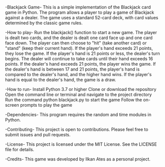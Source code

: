 -Blackjack Game-
This is a simple implementation of the Blackjack card game in Python. The program allows a player to play a game of Blackjack against a dealer. The game uses a standard 52-card deck, with card values determined by the classic game rules.

-How to play-
Run the blackjack() function to start a new game.
The player is dealt two cards, and the dealer is dealt one card face up and one card face down.
The player can then choose to "hit" (take another card) or "stand" (keep their current hand).
If the player's hand exceeds 21 points, they lose the game.
If the player's hand is 21 points or less, the dealer's turn begins.
The dealer will continue to take cards until their hand exceeds 16 points.
If the dealer's hand exceeds 21 points, the player wins the game.
If the dealer's hand is between 17 and 21 points, the player's hand is compared to the dealer's hand, and the higher hand wins.
If the player's hand is equal to the dealer's hand, the game is a draw.

-How to run-
Install Python 3.7 or higher
Clone or download the repository
Open the command line or terminal and navigate to the project directory
Run the command python blackjack.py to start the game
Follow the on-screen prompts to play the game

-Dependencies-
This program requires the random and time modules in Python.

-Contributing-
This project is open to contributions. Please feel free to submit issues and pull requests.

-License-
This project is licensed under the MIT License. See the LICENSE file for details.

-Credits-
This game was developed by Ilkan Ates as a personal project.
